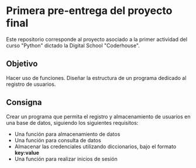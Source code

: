 # Primera pre-entrega del proyecto final
Este repositorio corresponde al proyecto asociado a la primer actividad del curso "Python" dictado la Digital School "Coderhouse".

## Objetivo
Hacer uso de funciones. Diseñar la estructura de un programa dedicado al registro de usuarios.

## Consigna
Crear un programa que permita el registro y almacenamiento de usuarios en una base de datos, siguiendo los siguientes requisitos:
 - Una función para almacenamiento de datos
 - Una función para consulta de datos
 - Almacenar las credenciales utilizando diccionarios, bajo el formato **key:value**
 - Una función para realizar inicios de sesión


